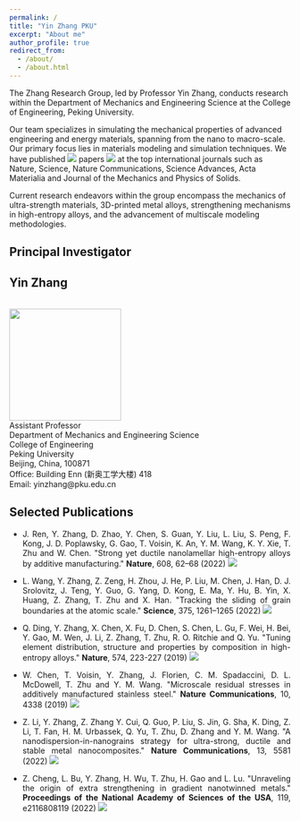 ```yaml
---
permalink: /
title: "Yin Zhang PKU"
excerpt: "About me"
author_profile: true
redirect_from: 
  - /about/
  - /about.html
---
```

<!-- Google tag (gtag.js) -->
<script async src="https://www.googletagmanager.com/gtag/js?id=G-CMCF4W65KR"></script>
<script>
  window.dataLayer = window.dataLayer || [];
  function gtag(){dataLayer.push(arguments);}
  gtag('js', new Date());

  gtag('config', 'G-CMCF4W65KR');
</script>
The Zhang Research Group, led by Professor Yin Zhang, conducts research within the Department of Mechanics and Engineering Science at the College of Engineering, Peking University.

Our team specializes in simulating the mechanical properties of advanced engineering and energy materials, spanning from the nano to macro-scale. Our primary focus lies in materials modeling and simulation techniques. We have published <a href='' target="_blank"><img src="https://img.shields.io/endpoint?logo=BookStack&url=https%3A%2F%2Fcdn.jsdelivr.net%2Fgh%2Fyzhang951%2Fyzhang951.github.io@google-scholar-stats%2Fgs_data_shieldsio2.json&labelColor=f6f6f6&color=9cf&style=flat&label="></a> papers <a href='https://scholar.google.com/citations?user=23XDhOwAAAAJ' target="_blank"><img src="https://img.shields.io/endpoint?logo=Google%20Scholar&url=https%3A%2F%2Fcdn.jsdelivr.net%2Fgh%2Fyzhang951%2Fyzhang951.github.io@google-scholar-stats%2Fgs_data_shieldsio.json&labelColor=f6f6f6&color=9cf&style=flat&label=citations"></a> at the top international journals such as Nature, Science, Nature Communications, Science Advances, Acta Materialia and Journal of the Mechanics and Physics of Solids.

Current research endeavors within the group encompass the mechanics of ultra-strength materials, 3D-printed metal alloys, strengthening mechanisms in high-entropy alloys, and the advancement of multiscale modeling methodologies.

Principal Investigator
------
## Yin Zhang
<br/>
<img src='/images/4.jpg' width="200">
<br/>
Assistant Professor<br/>
Department of Mechanics and Engineering Science<br/>
College of Engineering<br/>
Peking University<br/>
Beijing, China, 100871<br/>
Office: Building Enn (新奥工学大楼) 418<br/>
Email: yinzhang@pku.edu.cn<br/>

Selected Publications
------
* <p style="text-align: justify;">J. Ren, Y. Zhang, D. Zhao, Y. Chen, S. Guan, Y. Liu, L. Liu, S. Peng, F. Kong, J. D. Poplawsky, G. Gao, T. Voisin, K. An, Y. M. Wang, K. Y. Xie, T. Zhu and W. Chen. "Strong yet ductile nanolamellar high-entropy alloys by additive manufacturing." <b>Nature</b>, 608, 62–68 (2022) <a href='https://scholar.google.com/citations?view_op=view_citation&hl=en&user=23XDhOwAAAAJ&citation_for_view=23XDhOwAAAAJ:4DMP91E08xMC' target="_blank"><img src="https://img.shields.io/badge/dynamic/json?url=https%3A%2F%2Fraw.githubusercontent.com%2Fyzhang951%2Fyzhang951.github.io%2Fgoogle-scholar-stats%2Fgs_data.json&label=citations&query=$.publications[%2723XDhOwAAAAJ%3A4DMP91E08xMC%27].num_citations&labelColor=f6f6f6&color=9cf&style=flat"></a></p>
* <p style="text-align: justify;">L. Wang, Y. Zhang, Z. Zeng, H. Zhou, J. He, P. Liu, M. Chen, J. Han, D. J. Srolovitz, J. Teng, Y. Guo, G. Yang, D. Kong, E. Ma, Y. Hu, B. Yin, X. Huang, Z. Zhang, T. Zhu and X. Han. "Tracking the sliding of grain boundaries at the atomic scale." <b>Science</b>, 375, 1261–1265 (2022) <a href='https://scholar.google.com/citations?view_op=view_citation&hl=en&user=23XDhOwAAAAJ&citation_for_view=23XDhOwAAAAJ:YOwf2qJgpHMC' target="_blank"><img src="https://img.shields.io/badge/dynamic/json?url=https%3A%2F%2Fraw.githubusercontent.com%2Fyzhang951%2Fyzhang951.github.io%2Fgoogle-scholar-stats%2Fgs_data.json&label=citations&query=$.publications[%2723XDhOwAAAAJ%3AYOwf2qJgpHMC%27].num_citations&labelColor=f6f6f6&color=9cf&style=flat"></a></p>
* <p style="text-align: justify;">Q. Ding, Y. Zhang, X. Chen, X. Fu, D. Chen, S. Chen, L. Gu, F. Wei, H. Bei, Y. Gao, M. Wen, J. Li, Z. Zhang, T. Zhu, R. O. Ritchie and Q. Yu. "Tuning element distribution, structure and properties by composition in high-entropy alloys." <b>Nature</b>, 574, 223-227 (2019) <a href='https://scholar.google.com/citations?view_op=view_citation&hl=en&user=23XDhOwAAAAJ&citation_for_view=23XDhOwAAAAJ:UeHWp8X0CEIC' target="_blank"><img src="https://img.shields.io/badge/dynamic/json?url=https%3A%2F%2Fraw.githubusercontent.com%2Fyzhang951%2Fyzhang951.github.io%2Fgoogle-scholar-stats%2Fgs_data.json&label=citations&query=$.publications[%2723XDhOwAAAAJ%3AUeHWp8X0CEIC%27].num_citations&labelColor=f6f6f6&color=9cf&style=flat"></a></p>
* <p style="text-align: justify;">W. Chen, T. Voisin, Y. Zhang, J. Florien, C. M. Spadaccini, D. L. McDowell, T. Zhu and Y. M. Wang. "Microscale residual stresses in additively manufactured stainless steel." <b>Nature Communications</b>, 10, 4338 (2019) <a href='https://scholar.google.com/citations?view_op=view_citation&hl=en&user=23XDhOwAAAAJ&citation_for_view=23XDhOwAAAAJ:2osOgNQ5qMEC' target="_blank"><img src="https://img.shields.io/badge/dynamic/json?url=https%3A%2F%2Fraw.githubusercontent.com%2Fyzhang951%2Fyzhang951.github.io%2Fgoogle-scholar-stats%2Fgs_data.json&label=citations&query=$.publications[%2723XDhOwAAAAJ%3A2osOgNQ5qMEC%27].num_citations&labelColor=f6f6f6&color=9cf&style=flat"></a></p>
* <p style="text-align: justify;">Z. Li, Y. Zhang, Z. Zhang Y. Cui, Q. Guo, P. Liu, S. Jin, G. Sha, K. Ding, Z. Li, T. Fan, H. M. Urbassek, Q. Yu, T. Zhu, D. Zhang and Y. M. Wang. "A nanodispersion-in-nanograins strategy for ultra-strong, ductile and stable metal nanocomposites." <b>Nature Communications</b>, 13, 5581 (2022) <a href='https://scholar.google.com/citations?view_op=view_citation&hl=en&user=23XDhOwAAAAJ&citation_for_view=23XDhOwAAAAJ:Wp0gIr-vW9MC' target="_blank"><img src="https://img.shields.io/badge/dynamic/json?url=https%3A%2F%2Fraw.githubusercontent.com%2Fyzhang951%2Fyzhang951.github.io%2Fgoogle-scholar-stats%2Fgs_data.json&label=citations&query=$.publications[%2723XDhOwAAAAJ%3AWp0gIr-vW9MC%27].num_citations&labelColor=f6f6f6&color=9cf&style=flat"></a></p>
* <p style="text-align: justify;">Z. Cheng, L. Bu, Y. Zhang, H. Wu, T. Zhu, H. Gao and L. Lu. "Unraveling the origin of extra strengthening in gradient nanotwinned metals." <b>Proceedings of the National Academy of Sciences of the USA</b>, 119, e2116808119 (2022) <a href='https://scholar.google.com/citations?view_op=view_citation&hl=en&user=23XDhOwAAAAJ&citation_for_view=23XDhOwAAAAJ:Zph67rFs4hoC' target="_blank"><img src="https://img.shields.io/badge/dynamic/json?url=https%3A%2F%2Fraw.githubusercontent.com%2Fyzhang951%2Fyzhang951.github.io%2Fgoogle-scholar-stats%2Fgs_data.json&label=citations&query=$.publications[%2723XDhOwAAAAJ%3AZph67rFs4hoC%27].num_citations&labelColor=f6f6f6&color=9cf&style=flat"></a></p>
